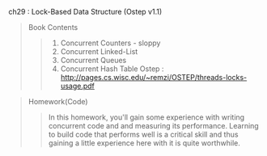 ch29 : Lock-Based Data Structure (Ostep v1.1)
>	Book Contents
>	>1. Concurrent Counters - sloppy
>	>2. Concurrent Linked-List
>	>3. Concurrent Queues
>	>4. Concurrent Hash Table
>	>Ostep : http://pages.cs.wisc.edu/~remzi/OSTEP/threads-locks-usage.pdf

>	Homework(Code)
>	>	In this homework, you'll gain some experience with writing concurrent code and
>	> and measuring its performance. Learning to build code that performs well is a critical skill and 
>	> thus gaining a little experience here with it is quite worthwhile.
